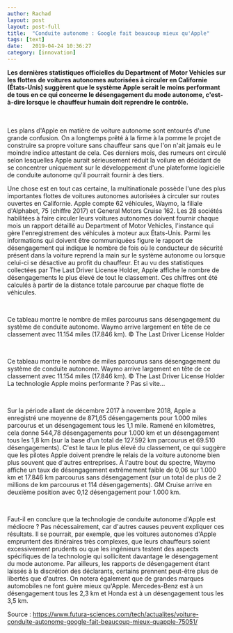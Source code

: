 ```yaml
---
author: Rachad
layout: post
layout: post-full
title:  "Conduite autonome : Google fait beaucoup mieux qu'Apple"
tags: [text]
date:   2019-04-24 10:36:27
category: [innovation]
---
```


**Les dernières statistiques officielles du Department of Motor Vehicles sur les flottes de voitures autonomes autorisées à circuler en Californie (États-Unis) suggèrent que le système Apple serait le moins performant de tous en ce qui concerne le désengagement du mode autonome, c'est-à-dire lorsque le chauffeur humain doit reprendre le contrôle.**

<br/>
<br/>
Les plans d'Apple en matière de voiture autonome sont entourés d'une grande confusion. On a longtemps prêté à la firme à la pomme le projet de construire sa propre voiture sans chauffeur sans que l'on n'ait jamais eu le moindre indice attestant de cela. Ces derniers mois, des rumeurs ont circulé selon lesquelles Apple aurait sérieusement réduit la voilure en décidant de se concentrer uniquement sur le développement d'une plateforme logicielle de conduite autonome qu'il pourrait fournir à des tiers.

<br/>

Une chose est en tout cas certaine, la multinationale possède l'une des plus importantes flottes de voitures autonomes autorisées à circuler sur routes ouvertes en Californie. Apple compte 62 véhicules, Waymo, la filiale d'Alphabet, 75 (chiffre 2017) et General Motors Cruise 162. Les 28 sociétés habilitées à faire circuler leurs voitures autonomes doivent fournir chaque mois un rapport détaillé au Department of Motor Vehicles, l'instance qui gère l'enregistrement des véhicules à moteur aux États-Unis. Parmi les informations qui doivent être communiquées figure le rapport de désengagement qui indique le nombre de fois où le conducteur de sécurité présent dans la voiture reprend la main sur le système autonome ou lorsque celui-ci se désactive au profit du chauffeur. Et au vu des statistiques collectées par The Last Driver License Holder, Apple affiche le nombre de désengagements le plus élevé de tout le classement. Ces chiffres ont été calculés à partir de la distance totale parcourue par chaque flotte de véhicules.

<br/>

Ce tableau montre le nombre de miles parcourus sans désengagement du système de conduite autonome. Waymo arrive largement en tête de ce classement avec 11.154 miles (17.846 km). © The Last Driver License Holder

<br/>

Ce tableau montre le nombre de miles parcourus sans désengagement du système de conduite autonome. Waymo arrive largement en tête de ce classement avec 11.154 miles (17.846 km). © The Last Driver License Holder 
La technologie Apple moins performante ? Pas si vite…

<br/>

Sur la période allant de décembre 2017 à novembre 2018, Apple a enregistré une moyenne de 871,65 désengagements pour 1.000 miles parcourus et un désengagement tous les 1,1 mile. Ramené en kilomètres, cela donne 544,78 désengagements pour 1.000 km et un désengagement tous les 1,8 km (sur la base d'un total de 127.592 km parcourus et 69.510 désengagements). C'est le taux le plus élevé du classement, ce qui suggère que les pilotes Apple doivent prendre le relais de la voiture autonome bien plus souvent que d'autres entreprises. À l'autre bout du spectre, Waymo affiche un taux de désengagement extrêmement faible de 0,06 sur 1.000 km et 17.846 km parcourus sans désengagement (sur un total de plus de 2 millions de km parcourus et 114 désengagements). GM Cruise arrive en deuxième position avec 0,12 désengagement pour 1.000 km.

<br/>

Faut-il en conclure que la technologie de conduite autonome d'Apple est médiocre ? Pas nécessairement, car d'autres causes peuvent expliquer ces résultats. Il se pourrait, par exemple, que les voitures autonomes d'Apple empruntent des itinéraires très complexes, que leurs chauffeurs soient excessivement prudents ou que les ingénieurs testent des aspects spécifiques de la technologie qui sollicitent davantage le désengagement du mode autonome. Par ailleurs, les rapports de désengagement étant laissés à la discrétion des déclarants, certains prennent peut-être plus de libertés que d'autres. On notera également que de grandes marques automobiles ne font guère mieux qu'Apple. Mercedes-Benz est à un désengagement tous les 2,3 km et Honda est à un désengagement tous les 3,5 km.
<br>

Source : <https://www.futura-sciences.com/tech/actualites/voiture-conduite-autonome-google-fait-beaucoup-mieux-quapple-75051/> 

